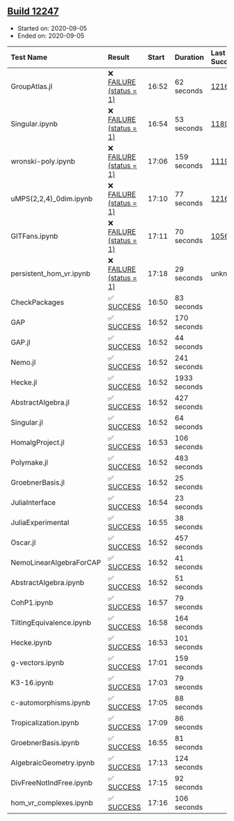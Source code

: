 ## [Build 12247](https://oscarci.mathematik.uni-kl.de/job/oscar/12247/)

* Started on: 2020-09-05
* Ended on: 2020-09-05

| Test Name    | Result | Start | Duration | Last Success | First Failure |
|:-------------|:-------|:------|:---------|:-------------|:--------------|
| GroupAtlas.jl | ❌ [FAILURE (status = 1)](https://oscarci.mathematik.uni-kl.de/job/oscar/12247/artifact/logs/build-12247/GroupAtlas.jl.log) | 16:52 | 62 seconds | [12167](https://oscarci.mathematik.uni-kl.de/job/oscar/12167/) | [12168](https://oscarci.mathematik.uni-kl.de/job/oscar/12168/) |
| Singular.ipynb | ❌ [FAILURE (status = 1)](https://oscarci.mathematik.uni-kl.de/job/oscar/12247/artifact/logs/build-12247/Singular.ipynb.log) | 16:54 | 53 seconds | [11893](https://oscarci.mathematik.uni-kl.de/job/oscar/11893/) | [11894](https://oscarci.mathematik.uni-kl.de/job/oscar/11894/) |
| wronski-poly.ipynb | ❌ [FAILURE (status = 1)](https://oscarci.mathematik.uni-kl.de/job/oscar/12247/artifact/logs/build-12247/wronski-poly.ipynb.log) | 17:06 | 159 seconds | [11192](https://oscarci.mathematik.uni-kl.de/job/oscar/11192/) | [11193](https://oscarci.mathematik.uni-kl.de/job/oscar/11193/) |
| uMPS(2,2,4)_0dim.ipynb | ❌ [FAILURE (status = 1)](https://oscarci.mathematik.uni-kl.de/job/oscar/12247/artifact/logs/build-12247/uMPS-2-2-4-_0dim.ipynb.log) | 17:10 | 77 seconds | [12167](https://oscarci.mathematik.uni-kl.de/job/oscar/12167/) | [12168](https://oscarci.mathematik.uni-kl.de/job/oscar/12168/) |
| GITFans.ipynb | ❌ [FAILURE (status = 1)](https://oscarci.mathematik.uni-kl.de/job/oscar/12247/artifact/logs/build-12247/GITFans.ipynb.log) | 17:11 | 70 seconds | [10566](https://oscarci.mathematik.uni-kl.de/job/oscar/10566/) | [10567](https://oscarci.mathematik.uni-kl.de/job/oscar/10567/) |
| persistent_hom_vr.ipynb | ❌ [FAILURE (status = 1)](https://oscarci.mathematik.uni-kl.de/job/oscar/12247/artifact/logs/build-12247/persistent_hom_vr.ipynb.log) | 17:18 | 29 seconds | unknown | unknown |
| CheckPackages | ✅ [SUCCESS](https://oscarci.mathematik.uni-kl.de/job/oscar/12247/artifact/logs/build-12247/CheckPackages.log) | 16:50 | 83 seconds |  |  |
| GAP | ✅ [SUCCESS](https://oscarci.mathematik.uni-kl.de/job/oscar/12247/artifact/logs/build-12247/GAP.log) | 16:52 | 170 seconds |  |  |
| GAP.jl | ✅ [SUCCESS](https://oscarci.mathematik.uni-kl.de/job/oscar/12247/artifact/logs/build-12247/GAP.jl.log) | 16:52 | 44 seconds |  |  |
| Nemo.jl | ✅ [SUCCESS](https://oscarci.mathematik.uni-kl.de/job/oscar/12247/artifact/logs/build-12247/Nemo.jl.log) | 16:52 | 241 seconds |  |  |
| Hecke.jl | ✅ [SUCCESS](https://oscarci.mathematik.uni-kl.de/job/oscar/12247/artifact/logs/build-12247/Hecke.jl.log) | 16:52 | 1933 seconds |  |  |
| AbstractAlgebra.jl | ✅ [SUCCESS](https://oscarci.mathematik.uni-kl.de/job/oscar/12247/artifact/logs/build-12247/AbstractAlgebra.jl.log) | 16:52 | 427 seconds |  |  |
| Singular.jl | ✅ [SUCCESS](https://oscarci.mathematik.uni-kl.de/job/oscar/12247/artifact/logs/build-12247/Singular.jl.log) | 16:52 | 64 seconds |  |  |
| HomalgProject.jl | ✅ [SUCCESS](https://oscarci.mathematik.uni-kl.de/job/oscar/12247/artifact/logs/build-12247/HomalgProject.jl.log) | 16:53 | 106 seconds |  |  |
| Polymake.jl | ✅ [SUCCESS](https://oscarci.mathematik.uni-kl.de/job/oscar/12247/artifact/logs/build-12247/Polymake.jl.log) | 16:52 | 483 seconds |  |  |
| GroebnerBasis.jl | ✅ [SUCCESS](https://oscarci.mathematik.uni-kl.de/job/oscar/12247/artifact/logs/build-12247/GroebnerBasis.jl.log) | 16:52 | 25 seconds |  |  |
| JuliaInterface | ✅ [SUCCESS](https://oscarci.mathematik.uni-kl.de/job/oscar/12247/artifact/logs/build-12247/JuliaInterface.log) | 16:54 | 23 seconds |  |  |
| JuliaExperimental | ✅ [SUCCESS](https://oscarci.mathematik.uni-kl.de/job/oscar/12247/artifact/logs/build-12247/JuliaExperimental.log) | 16:55 | 38 seconds |  |  |
| Oscar.jl | ✅ [SUCCESS](https://oscarci.mathematik.uni-kl.de/job/oscar/12247/artifact/logs/build-12247/Oscar.jl.log) | 16:52 | 457 seconds |  |  |
| NemoLinearAlgebraForCAP | ✅ [SUCCESS](https://oscarci.mathematik.uni-kl.de/job/oscar/12247/artifact/logs/build-12247/NemoLinearAlgebraForCAP.log) | 16:52 | 41 seconds |  |  |
| AbstractAlgebra.ipynb | ✅ [SUCCESS](https://oscarci.mathematik.uni-kl.de/job/oscar/12247/artifact/logs/build-12247/AbstractAlgebra.ipynb.log) | 16:52 | 51 seconds |  |  |
| CohP1.ipynb | ✅ [SUCCESS](https://oscarci.mathematik.uni-kl.de/job/oscar/12247/artifact/logs/build-12247/CohP1.ipynb.log) | 16:57 | 79 seconds |  |  |
| TiltingEquivalence.ipynb | ✅ [SUCCESS](https://oscarci.mathematik.uni-kl.de/job/oscar/12247/artifact/logs/build-12247/TiltingEquivalence.ipynb.log) | 16:58 | 164 seconds |  |  |
| Hecke.ipynb | ✅ [SUCCESS](https://oscarci.mathematik.uni-kl.de/job/oscar/12247/artifact/logs/build-12247/Hecke.ipynb.log) | 16:53 | 101 seconds |  |  |
| g-vectors.ipynb | ✅ [SUCCESS](https://oscarci.mathematik.uni-kl.de/job/oscar/12247/artifact/logs/build-12247/g-vectors.ipynb.log) | 17:01 | 159 seconds |  |  |
| K3-16.ipynb | ✅ [SUCCESS](https://oscarci.mathematik.uni-kl.de/job/oscar/12247/artifact/logs/build-12247/K3-16.ipynb.log) | 17:03 | 79 seconds |  |  |
| c-automorphisms.ipynb | ✅ [SUCCESS](https://oscarci.mathematik.uni-kl.de/job/oscar/12247/artifact/logs/build-12247/c-automorphisms.ipynb.log) | 17:05 | 88 seconds |  |  |
| Tropicalization.ipynb | ✅ [SUCCESS](https://oscarci.mathematik.uni-kl.de/job/oscar/12247/artifact/logs/build-12247/Tropicalization.ipynb.log) | 17:09 | 86 seconds |  |  |
| GroebnerBasis.ipynb | ✅ [SUCCESS](https://oscarci.mathematik.uni-kl.de/job/oscar/12247/artifact/logs/build-12247/GroebnerBasis.ipynb.log) | 16:55 | 81 seconds |  |  |
| AlgebraicGeometry.ipynb | ✅ [SUCCESS](https://oscarci.mathematik.uni-kl.de/job/oscar/12247/artifact/logs/build-12247/AlgebraicGeometry.ipynb.log) | 17:13 | 124 seconds |  |  |
| DivFreeNotIndFree.ipynb | ✅ [SUCCESS](https://oscarci.mathematik.uni-kl.de/job/oscar/12247/artifact/logs/build-12247/DivFreeNotIndFree.ipynb.log) | 17:15 | 92 seconds |  |  |
| hom_vr_complexes.ipynb | ✅ [SUCCESS](https://oscarci.mathematik.uni-kl.de/job/oscar/12247/artifact/logs/build-12247/hom_vr_complexes.ipynb.log) | 17:16 | 106 seconds |  |  |
